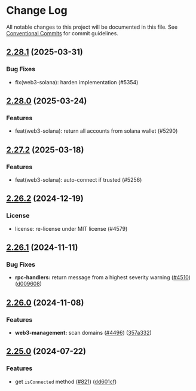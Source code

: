 # Change Log

All notable changes to this project will be documented in this file.
See [Conventional Commits](https://conventionalcommits.org) for commit guidelines.

## [2.28.1](https://github.com/ExodusMovement/assets/compare/@exodus/web3-rpc-handlers@2.28.0...@exodus/web3-rpc-handlers@2.28.1) (2025-03-31)


### Bug Fixes


* fix(web3-solana): harden implementation (#5354)



## [2.28.0](https://github.com/ExodusMovement/assets/compare/@exodus/web3-rpc-handlers@2.27.2...@exodus/web3-rpc-handlers@2.28.0) (2025-03-24)


### Features


* feat(web3-solana): return all accounts from solana wallet (#5290)



## [2.27.2](https://github.com/ExodusMovement/assets/compare/@exodus/web3-rpc-handlers@2.26.2...@exodus/web3-rpc-handlers@2.27.2) (2025-03-18)


### Features


* feat(web3-solana): auto-connect if trusted (#5256)



## [2.26.2](https://github.com/ExodusMovement/assets/compare/@exodus/web3-rpc-handlers@2.26.1...@exodus/web3-rpc-handlers@2.26.2) (2024-12-19)


### License


* license: re-license under MIT license (#4579)



## [2.26.1](https://github.com/ExodusMovement/assets/compare/@exodus/web3-rpc-handlers@2.26.0...@exodus/web3-rpc-handlers@2.26.1) (2024-11-11)


### Bug Fixes

* **rpc-handlers:** return message from a highest severity warning ([#4510](https://github.com/ExodusMovement/assets/issues/4510)) ([d009608](https://github.com/ExodusMovement/assets/commit/d0096087660c509d410276a1265c01fceb3563de))



## [2.26.0](https://github.com/ExodusMovement/assets/compare/@exodus/web3-rpc-handlers@2.25.0...@exodus/web3-rpc-handlers@2.26.0) (2024-11-08)


### Features

* **web3-management:** scan domains ([#4496](https://github.com/ExodusMovement/assets/issues/4496)) ([357a332](https://github.com/ExodusMovement/assets/commit/357a33211896306fb9153203dd6d75978ab74ee3))



## [2.25.0](https://github.com/ExodusMovement/exodus-web3/compare/@exodus/web3-rpc-handlers@2.24.0...@exodus/web3-rpc-handlers@2.25.0) (2024-07-22)


### Features

* get `isConnected` method ([#821](https://github.com/ExodusMovement/exodus-web3/issues/821)) ([dd601cf](https://github.com/ExodusMovement/exodus-web3/commit/dd601cf905522c64a8644632fbf72cf350acd541))
